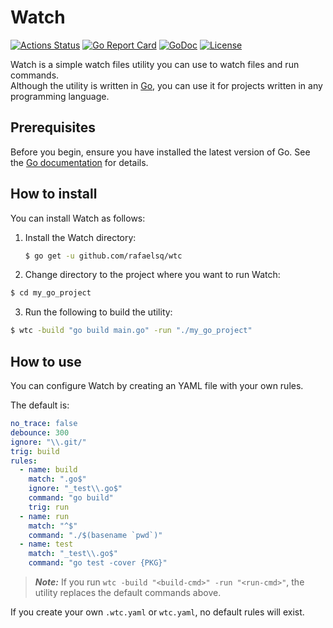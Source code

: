 # Watch

[![Actions Status](https://github.com/rafaelsq/wtc/workflows/tests/badge.svg)](https://github.com/rafaelsq/wtc/actions)
[![Go Report Card](https://goreportcard.com/badge/github.com/rafaelsq/wtc)](https://goreportcard.com/report/github.com/rafaelsq/wtc)
[![GoDoc](https://godoc.org/github.com/rafaelsq/wtc?status.svg)](https://godoc.org/github.com/rafaelsq/wtc)
[![License](https://img.shields.io/badge/license-MIT-blue.svg)](https://github.com/rafaelsq/wtc/blob/master/LICENSE)

Watch is a simple watch files utility you can use to watch files and run commands.  
Although the utility is written in [Go](https://golang.org/), you can use it for projects written in any programming language.

## Prerequisites

Before you begin, ensure you have installed the latest version of Go. See the [Go documentation](https://golang.org/doc/install) for details.

## How to install

You can install Watch as follows:

1. Install the Watch directory:
   
   ```bash
   $ go get -u github.com/rafaelsq/wtc
   ```

2. Change directory to the project where you want to run Watch:
  
  ```bash
  $ cd my_go_project
  ```
  
3. Run the following to build the utility:

  ```bash
  $ wtc -build "go build main.go" -run "./my_go_project"
  ```

## How to use

You can configure Watch by creating an YAML file with your own rules.

The default is:

```yaml
no_trace: false
debounce: 300
ignore: "\\.git/"
trig: build
rules:
  - name: build
    match: ".go$"
    ignore: "_test\\.go$"
    command: "go build"
    trig: run
  - name: run
    match: "^$"
    command: "./$(basename `pwd`)"
  - name: test
    match: "_test\\.go$"
    command: "go test -cover {PKG}"
```

> **_Note:_** If you run `wtc -build "<build-cmd>" -run "<run-cmd>"`, the utility replaces the default commands above.  

If you create your own `.wtc.yaml` or `wtc.yaml`, no default rules will exist.
